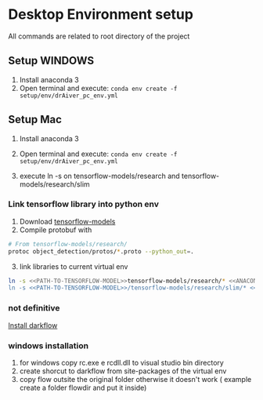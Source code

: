 # Desktop Environment setup #

All commands are related to root directory of the project

## Setup WINDOWS ##
1. Install anaconda 3
2. Open terminal and execute:  ```conda env create -f setup/env/drAiver_pc_env.yml```

## Setup Mac ##
1. Install anaconda 3
2. Open terminal and execute:  ```conda env create -f setup/env/drAiver_pc_env.yml```

4. execute ln -s on tensorflow-models/research and  tensorflow-models/research/slim

### Link tensorflow library into python env ###
1. Download [tensorflow-models]()
2. Compile protobuf with
```sh
# From tensorflow-models/research/
protoc object_detection/protos/*.proto --python_out=.
 ```
3. link libraries to current virtual env
```sh
ln -s <<PATH-TO-TENSORFLOW-MODEL>>tensorflow-models/research/* <<ANACONDA-INSTALLATION-DIR>>/anaconda3/envs/drAIver/lib/python3.5/site-packages/
ln -s <<PATH-TO-TENSORFLOW-MODEL>>/tensorflow-models/research/slim/* <<ANACONDA-INSTALLATION-DIR>>/anaconda3/envs/drAIver/lib/python3.5/site-packages/
 ```

 ### not definitive ###
 [Install darkflow](https://github.com/thtrieu/darkflow)

### windows installation ###
1. for windows copy rc.exe e rcdll.dll to visual studio bin directory
2. create shorcut to darkflow from site-packages of the virtual env
3. copy flow outsite the original folder otherwise it doesn't work ( example create a folder flowdir and put it inside)

